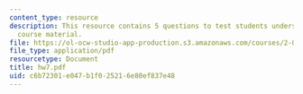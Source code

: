 ```yaml
---
content_type: resource
description: This resource contains 5 questions to test students understanding of
  course material.
file: https://ol-ocw-studio-app-production.s3.amazonaws.com/courses/2-016-hydrodynamics-13-012-fall-2005/c6b72301e047b1f025216e80ef837e48_hw7.pdf
file_type: application/pdf
resourcetype: Document
title: hw7.pdf
uid: c6b72301-e047-b1f0-2521-6e80ef837e48
---
```

